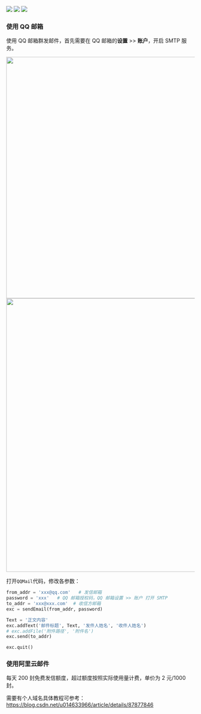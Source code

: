 <a href="https://www.python.org/downloads/"><img  src="https://img.shields.io/badge/python-3.6%2B-brightgreen"></a>
<a href="https://mail.qq.com/"><img  src="https://img.shields.io/badge/邮箱-QQ 邮箱-brightgreen"></a>
<a href="https://mail.qq.com/"><img  src="https://img.shields.io/badge/邮箱-阿里云-brightgreen"></a>

### 使用 QQ 邮箱

使用 QQ 邮箱群发邮件，首先需要在 QQ 邮箱的**设置** >> **账户**，开启 SMTP 服务。

<div align=center><img src="https://gitee.com/lei940324/picture/raw/master/file/群发email/202005192037-1.png" width="646" ></div>

<div align=center><img src="https://gitee.com/lei940324/picture/raw/master/file/群发email/202005192038-2.png" width="732" ></div>

打开`QQMail`代码，修改各参数：

```python
from_addr = 'xxx@qq.com'   # 发信邮箱
password = 'xxx'   # QQ 邮箱授权码，QQ 邮箱设置 >> 账户 打开 SMTP
to_addr = 'xxx@xxx.com'  # 收信方邮箱
exc = sendEmail(from_addr, password)

Text = '正文内容'
exc.addText('邮件标题', Text, '发件人姓名', '收件人姓名')
# exc.addFile('附件路径', '附件名')
exc.send(to_addr)

exc.quit()
```



### 使用阿里云邮件

每天 200 封免费发信额度，超过额度按照实际使用量计费，单价为 2 元/1000 封。

需要有个人域名具体教程可参考：<https://blog.csdn.net/u014633966/article/details/87877846>